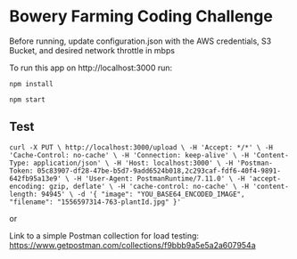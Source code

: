# Bowery Farming Coding Challenge

Before running, update configuration.json with the AWS credentials, S3 Bucket, and desired network throttle in mbps

To run this app on http://localhost:3000 run:

`npm install`

`npm start`

## Test

`curl -X PUT \
  http://localhost:3000/upload \
  -H 'Accept: */*' \
  -H 'Cache-Control: no-cache' \
  -H 'Connection: keep-alive' \
  -H 'Content-Type: application/json' \
  -H 'Host: localhost:3000' \
  -H 'Postman-Token: 05c83907-df28-47be-b5d7-9add6524b018,2c293caf-fdf6-40f4-9891-642fb95a13e9' \
  -H 'User-Agent: PostmanRuntime/7.11.0' \
  -H 'accept-encoding: gzip, deflate' \
  -H 'cache-control: no-cache' \
  -H 'content-length: 94945' \
  -d '{
    "image": "YOU_BASE64_ENCODED_IMAGE",
    "filename": "1556597314-763-plantId.jpg"
}'`

or

Link to a simple Postman collection for load testing: https://www.getpostman.com/collections/f9bbb9a5e5a2a607954a 
